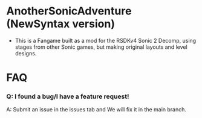 # AnotherSonicAdventure (NewSyntax version)
+ This is a Fangame built as a mod for the RSDKv4 Sonic 2 Decomp, using stages from other Sonic games, but making original layouts and level designs.

# FAQ
### Q: I found a bug/I have a feature request!
A: Submit an issue in the issues tab and We will fix it in the main branch.
